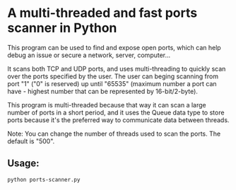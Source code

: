 # A multi-threaded and fast ports scanner in Python

This program can be used to find and expose open ports, which can help debug an issue or secure a network, server, computer...

It scans both TCP and UDP ports, and uses multi-threading to quickly scan over the ports specified by the user. The user can beging scanning from port "1" ("0" is reserved) up until "65535" (maximum number a port can have - highest number that can be represented by 16-bit/2-byte).

This program is multi-threaded because that way it can scan a large number of ports in a short period, and it uses the Queue data type to store ports because it's the preferred way to communicate data between threads.

Note: You can change the number of threads used to scan the ports. The default is "500".

## Usage:
```python ports-scanner.py```
